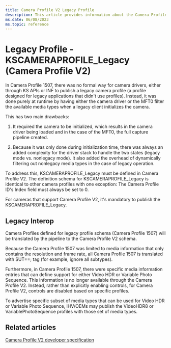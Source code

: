 ```yaml
---
title: Camera Profile V2 Legacy Profile
description: This article provides information about the Camera Profile V2 legacy profile.
ms.date: 06/08/2023
ms.topic: reference
---
```


# Legacy Profile - KSCAMERAPROFILE_Legacy (Camera Profile V2)

In Camera Profile 1507, there was no formal way for camera drivers, either through KS APIs or INF to publish a legacy camera profile (a profile designed for legacy applications that didn't use profiles). Instead, it was done purely at runtime by having either the camera driver or the MFT0 filter the available media types when a legacy client initializes the camera.

This has two main drawbacks:

1. It required the camera to be initialized, which results in the camera driver being loaded and in the case of the MFT0, the full capture pipeline created.

1. Because it was only done during initialization time, there was always an added complexity for the driver stack to handle the two states (legacy mode vs. nonlegacy mode). It also added the overhead of dynamically filtering out nonlegacy media types in the case of legacy operation.

To address this, KSCAMERAPROFILE_Legacy must be defined in Camera Profile V2. The definition schema for KSCAMERAPROFILE_Legacy is identical to other camera profiles with one exception: The Camera Profile ID's Index field must always be set to 0.

For cameras that support Camera Profile V2, it's mandatory to publish the KSCAMERAPROFILE_Legacy.

## Legacy Interop

Camera Profiles defined for legacy profile schema (Camera Profile 1507) will be translated by the pipeline to the Camera Profile V2 schema.

Because the Camera Profile 1507 was limited to media information that only contains the resolution and frame rate, all Camera Profile 1507 is translated with SUT==; tag (for example, ignore all subtypes).

Furthermore, in Camera Profile 1507, there were specific media information entries that can define support for either Video HDR or Variable Photo Sequence. This information is no longer available through the Camera Profile V2. Instead, rather than explicitly enabling controls, for Camera Profile V2, controls are disabled based on specific profiles.

To advertise specific subset of media types that can be used for Video HDR or Variable Photo Sequence, IHV/OEMs may publish the VideoHDR8 or VariablePhotoSequence profiles with those set of media types.

## Related articles

[Camera Profile V2 developer specification](camera-profile-v2-specification.md)
